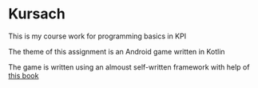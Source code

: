 # Kursach

This is my course work for programming basics in KPI

The theme of this assignment is an Android game written in Kotlin

The game is written using an almoust self-written framework with help of
<a href = "https://www.google.com/search?client=firefox-b-d&q=mario+zechner+beginning+android+games">this book<a/>

